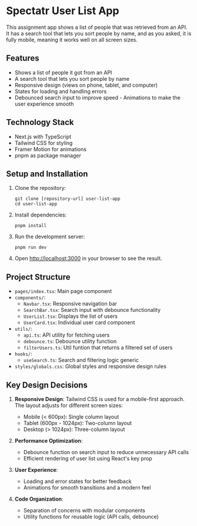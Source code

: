 # Spectatr User List App

This assignment app shows a list of people that was retrieved from an API. It has a search tool that lets you sort people by name, and as you asked, it is fully mobile, meaning it works well on all screen sizes.

## Features

- Shows a list of people it got from an API
- A search tool that lets you sort people by name
- Responsive design (views on phone, tablet, and computer)
- States for loading and handling errors
- Debounced search input to improve speed - Animations to make the user experience smooth

## Technology Stack

- Next.js with TypeScript
- Tailwind CSS for styling
- Framer Motion for animations
- pnpm as package manager

## Setup and Installation

1. Clone the repository:
   ```
   git clone [repository-url] user-list-app
   cd user-list-app
   ```

2. Install dependencies:
   ```
   pnpm install
   ```

3. Run the development server:
   ```
   pnpm run dev
   ```

4. Open [http://localhost:3000](http://localhost:3000) in your browser to see the result.

## Project Structure

- `pages/index.tsx`: Main page component
- `components/`: 
  - `Navbar.tsx`: Responsive navigation bar
  - `SearchBar.tsx`: Search input with debounce functionality
  - `UserList.tsx`: Displays the list of users
  - `UserCard.tsx`: Individual user card component
- `utils/`:
  - `api.ts`: API utility for fetching users
  - `debounce.ts`: Debounce utility function
  - `filterUsers.ts`: Util funtion that returns a filtered set of users
- `hooks/`:
  - `useSearch.ts`: Search and filtering logic generic 
- `styles/globals.css`: Global styles and responsive design rules

## Key Design Decisions

1. **Responsive Design**: Tailwind CSS is used for a mobile-first approach. The layout adjusts for different screen sizes:
   - Mobile (< 600px): Single column layout
   - Tablet (600px - 1024px): Two-column layout
   - Desktop (> 1024px): Three-column layout

2. **Performance Optimization**: 
   - Debounce function on search input to reduce unnecessary API calls
   - Efficient rendering of user list using React's key prop

3. **User Experience**: 
   - Loading and error states for better feedback
   - Animations for smooth transitions and a modern feel

4. **Code Organization**: 
   - Separation of concerns with modular components
   - Utility functions for reusable logic (API calls, debounce)